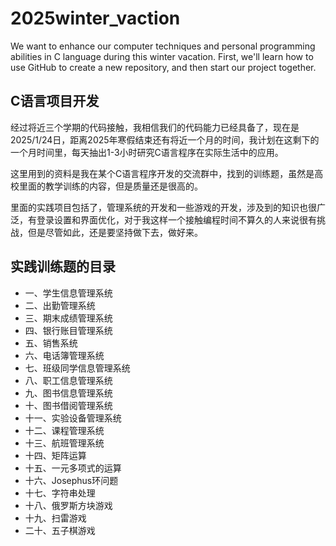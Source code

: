 # 2025winter_vaction

We want to enhance our computer techniques and personal programming abilities in C language during this winter vacation. First, we'll learn how to use GitHub to create a new repository, and then start our project together.

## C语言项目开发

经过将近三个学期的代码接触，我相信我们的代码能力已经具备了，现在是2025/1/24日，距离2025年寒假结束还有将近一个月的时间，我计划在这剩下的一个月时间里，每天抽出1-3小时研究C语言程序在实际生活中的应用。

这里用到的资料是我在某个C语言程序开发的交流群中，找到的训练题，虽然是高校里面的教学训练的内容，但是质量还是很高的。

里面的实践项目包括了，管理系统的开发和一些游戏的开发，涉及到的知识也很广泛，有登录设置和界面优化，对于我这样一个接触编程时间不算久的人来说很有挑战，但是尽管如此，还是要坚持做下去，做好来。

## 实践训练题的目录

- 一、学生信息管理系统
- 二、出勤管理系统
- 三、期末成绩管理系统
- 四、银行账目管理系统
- 五、销售系统
- 六、电话簿管理系统
- 七、班级同学信息管理系统
- 八、职工信息管理系统
- 九、图书信息管理系统
- 十、图书借阅管理系统
- 十一、实验设备管理系统
- 十二、课程管理系统
- 十三、航班管理系统
- 十四、矩阵运算
- 十五、一元多项式的运算
- 十六、Josephus环问题
- 十七、字符串处理
- 十八、俄罗斯方块游戏
- 十九、扫雷游戏
- 二十、五子棋游戏
